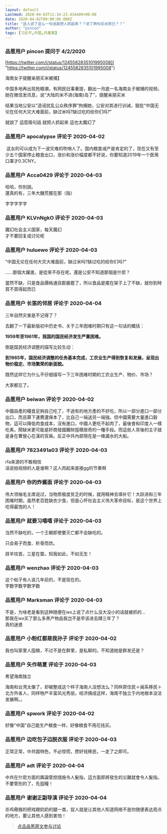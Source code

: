 ```yaml
---
layout: default
Lastmod: 2020-04-03T11:34:23.434409+00:00
date: 2020-04-02T00:00:00.000Z
title: "这人说了这么一句话就把人抓起来？？说了两句买米而已？？"
author: "pincon"
tags: [习近平,中国,共產黨]
---
```



### 品葱用户 **pincon** 提问于 4/2/2020
    
[https://twitter.com/i/status/1245582835101995008]( "https://twitter.com/i/status/1245582835101995008")  
  
  
海南女子提醒亲朋买米被捕】  
  
中国多地再出现抢粮潮，有网民旧事重提，翻出一月底一名海南女子被捕的视频。她在微信发讯息，说“大陆的米不进(海南)岛了”，提醒亲朋买米  
  
结果当地公安以“造谣扰乱公众秩序罪”拘捕她，公安对其进行训诫，狠批“中国无论在任何大灾大难面前，缺过米吗?缺过吃的给你们吗?”  
  
  
  
就說了 這麼兩句話 就把人抓起來 這也太魔幻了
    
                

### 品葱用户 **apocalypse** 评论于 2020-04-02
        
 这女的可以成为下一波灾难的吹哨人了。国内粮食减产是肯定的了，现在又有至少五个国家停止粮食出口，涨价和涨价幅度都不好说，你要知道2019年一个医用口罩才0.3CNY。
        
                

### 品葱用户 **Acca0429** 评论于 2020-04-03
        
哈哈，你別說。  
還真的有，三年大饑荒擺在那（指）  
  
字字字字字
        
                

### 品葱用户 **KLVnNgkO** 评论于 2020-04-03
        
魔幻社会主义国家，每天魔幻  
才不要回复成讨论呢
        
                

### 品葱用户 **huluewo** 评论于 2020-04-03
        
“中国无论在任何大灾大难面前，缺过米吗?缺过吃的给你们吗?”  
  
……那個大躍進，是從來不存在呢，還是公安不知道那個是什麽？  
  
當然不缺，只是食品價格通貨膨脹罷了，所以食品是擺在架子上了不缺，就你到時買不買得起而已
        
                

### 品葱用户 **长笛的邻居** 评论于 2020-04-04
        
三年自然灾害是不记得了？  
  
去翻了一下最新版初中历史书，关于三年困难时期只有这一句话的概括：  
  
**1959年至1961年，我国的国民经济发生严重困难。**  
  
倒是国民经济调整的描写比较生动：  
  
**到1965年，国民经济调整的任务基本完成，工农业生产得到恢复和发展，呈现出物价稳定、市场繁荣的新面貌。**  
  
既然这样它为什么不仔细描写一下三年困难时期的工农业生产、物价、市场？  
  
大家都忘了。
        
                

### 品葱用户 **beiwan** 评论于 2020-04-02
        
中國自產的糧食足夠自己吃了，不過有的地方產的不好吃，所以一部分進口一部分出口，而且算下運費還保本了，比自己一端送另一端強。但中國需要大量進口穀物，這可以降低肉食成本，沒有進口，中國人更吃不起肉了，最後會和印度人一樣吃素。鬧缺米更可能是奸商發國難財囤積居奇的一種手段。而這些人背後的主子就是身在曹營心在漢的官員。反正中共內部現在是一條漏水的大船。
        
                

### 品葱用户 **7823491a03** 评论于 2020-04-03
        
rfa来源的不敢相信  
话说拍视频的人是谁啊？这人肉起来直接gg的节奏啊
        
                

### 品葱用户 **你的炸酱面** 评论于 2020-04-03
        
伟大领袖毛主席说过，当物质极度贫乏的时候，就用精神去填补它！大跃进和三年困难时期，虽然老百姓缺衣少食，但是心怀社会主义伟大革命目标，是这个世界上吃得最饱的人！
        
                

### 品葱用户 **就要习嘻嘻** 评论于 2020-04-03
        
当然不缺吃的，一个王朝即使要灭亡都不会缺吃的。  
  
只会易子而食、析骨而炊。  
  
牂羊坟首，三星在罶。知我如此，不如无生！
        
                

### 品葱用户 **wenzhao** 评论于 2020-04-03
        
这个帖子有人说几年前的，不是现在的。  
字数字数字数字数
        
                

### 品葱用户 **Marksman** 评论于 2020-04-03
        
不是，为啥老是看到这种随便在wx上说了点什么没大没小的话就被抓的...  
那我在wx买了那么多黑产物品我岂不是早该进去蹲三年了？  
真的迷惑
        
                

### 品葱用户 **小粉红都是我孙子** 评论于 2020-04-02
        
我也叫家里人囤粮，不过不是在群里，是私聊的。不知道她是群发还是？
        
                

### 品葱用户 **矢作萌夏** 评论于 2020-04-03
        
希望海南独立  
  
海南和台湾太像了，却被整成这个样子海南人没想法么？同样原住民＋闽系移民＋北方外省人，同样物产丰富风光秀丽，经济搞成这样，海南不独立于内地根本没法发展啊。。
        
                

### 品葱用户 **spwork** 评论于 2020-04-02
        
好像"中国"自己能生产粮食一样，好像粮食不用花钱买。
        
                

### 品葱用户 **边吃包子边脱衣服** 评论于 2020-04-03
        
正常正常，中共国特色，不必惊慌，攒好钱移民，一走了之即可。
        
                

### 品葱用户 **adt** 评论于 2020-04-04
        
中共在什麽方面的輿論管控措施令人髮指，這方面即將發生的災難就會令人髮指。不要管別的了，先囤糧！
        
                

### 品葱用户 **谢谢正副导演** 评论于 2020-04-04
        
杀鸡儆猴的把戏跟奶奶的腿一类，捉人就是让其他人知道网络不是你随便表达观点的地方，要让其他人感到害怕！
        
                





> [点击品葱原文参与讨论](https://pincong.rocks/question/22578)

